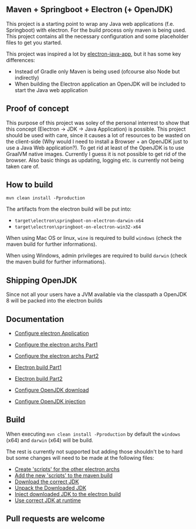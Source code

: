 ## Maven + Springboot + Electron (+ OpenJDK)

This project is a starting point to wrap any Java web applications (f.e. Springboot) with electron. For the build process only maven is being used. This project contains all the necessary configuration and some placeholder files to get you started.

This project was inspired a lot by [electron-java-app](https://github.com/jreznot/electron-java-app), but it has some key differences: 
* Instead of Gradle only Maven is being used (ofcourse also Node but indirectly)
* When building the Electron application an OpenJDK will be included to start the Java web application

## Proof of concept
This purpose of this project was soley of the personal interrest to show that this concept (Electron -> JDK -> Java Application) is possible. This project should be used with care, since it causes a lot of resources to be wasted on the client-side (Why would I need to install a Browser + an OpenJDK just to use a Java Web application?). To get rid at least of the OpenJDK is to use GraalVM native images. Currently I guess it is not possible to get rid of the browser. Also basic things as updating, logging etc. is currently not being taken care of.

## How to build
`mvn clean install -Pproduction`

The artifacts from the electron build will be put into:
* `target\electron\springboot-on-electron-darwin-x64`
* `target\electron\springboot-on-electron-win32-x64`

When using Mac OS or linux, `wine` is required to build `windows` (check the maven build for further informations).

When using Windows, admin privileges are required to build `darwin` (check the maven build for further informations).

## Shipping OpenJDK
Since not all your users have a JVM available via the classpath a OpenJDK 8 will be packed into the electron builds

## Documentation
* [Configure electron Application](https://github.com/appreciated/maven-springboot-electron/tree/master/src/main/javascript)
* [Configure the electron archs Part1](https://github.com/appreciated/maven-springboot-electron/blob/master/src/main/javascript/package.json)
* [Configure the electron archs Part2](https://github.com/appreciated/maven-springboot-electron/blob/master/pom.xml#L236-L257)

* [Electron build Part1](https://github.com/appreciated/maven-springboot-electron/blob/master/pom.xml#L198-L259)
* [Electron build Part2](https://github.com/appreciated/maven-springboot-electron/blob/master/pom.xml#L333-L358)
* [Configure OpenJDK download](https://github.com/appreciated/maven-springboot-electron/blob/master/pom.xml#L260-L332)
* [Configure OpenJDK injection](https://github.com/appreciated/maven-springboot-electron/blob/master/pom.xml#L359-L397)


## Build
When executing `mvn clean install -Pproduction` by default the `windows` (x64) and `darwin` (x64) will be build.

The rest is currently not supported but adding those shouldn't be to hard but some changes will need to be made at the following files:
* [Create 'scripts' for the other electron archs](https://github.com/appreciated/maven-springboot-electron/blob/master/src/main/javascript/package.json#L14-L17)
* [Add the new 'scripts' to the maven build](https://github.com/appreciated/maven-springboot-electron/blob/master/pom.xml#L236-L257)
* [Download the correct JDK](https://github.com/appreciated/maven-springboot-electron/blob/master/pom.xml#L265-L294)
* [Unpack the Downloaded JDK](https://github.com/appreciated/maven-springboot-electron/blob/master/pom.xml#L296-L332)
* [Inject downloaded JDK to the electron build](https://github.com/appreciated/maven-springboot-electron/blob/master/pom.xml#L359-L395)
* [Use correct JDK at runtime](https://github.com/appreciated/maven-springboot-electron/blob/master/src/main/javascript/main.js#L108-L139)


## Pull requests are welcome
